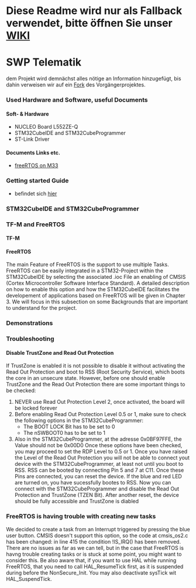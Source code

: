 # Diese Readme wird nur als Fallback verwendet, bitte öffnen Sie unser [WIKI](https://github.com/HannesGitH/SWP_Telematik/wiki)

# SWP Telematik

dem Projekt wird demnächst alles nötige an Information hinzugefügt, bis dahin verweisen wir auf ein [Fork](https://github.com/KurfuerstPilz/Softwareprojekt) des Vorgängerprojektes.

### Used Hardware and Software, useful Documents
#### Soft- & Hardware
- NUCLEO Board L552ZE-Q
- STM32CubeIDE and STM32CubeProgrammer
- ST-Link Driver
#### Documents Links etc.
- [freeRTOS on M33](https://www.freertos.org/2020/04/using-freertos-on-armv8-m-microcontrollers.html)

### Getting started Guide
- befindet sich [hier](https://github.com/HannesGitH/SWP_Telematik/wiki/getting_started)

### STM32CubeIDE and STM32CubeProgrammer

### TF-M and FreeRTOS
#### TF-M

#### FreeRTOS
The main Feature of FreeRTOS is the support to use multiple Tasks. FreeRTOS can be easily integrated in a STM32-Project within the STM32CubeIDE by selecting the associated .ioc File an enabling of CMSIS (Cortex Microcontroller Software Interface Standard). A detailed description on how to enable this option and how the STM32CubeIDE facilitates the developement of applications based on FreeRTOS will be given in Chapter 3. We will focus in this subsection on some Backgrounds that are important to understand for the project. 

### Demonstrations

### Troubleshooting

#### Disable TrustZone and Read Out Protection
If TrustZone is enabled it is not possible to disable it without activating the Read Out Protection and boot to RSS (Root Security Service), which boots the core in an unsecure state. However, before one should enable TrustZone and the Read Out Protection there are some important things to be checked:
1. NEVER use Read Out Protection Level 2, once activated, the board will be locked forever
2. Before enabling Read Out Protection Level 0.5 or 1, make sure to check the following options in the STM32CubeProgrammer:
    - The BOOT LOCK Bit has to be set to 0
    - The nSWBOOT0 has to be set to 1
3. Also in the STM32CubeProgrammer, at the adresse 0x0BF97FFE, the Value should not be 0x00D0
Once these options have been checked, you may proceed to set the RDP Level to 0.5 or 1. Once you have raised the Level of the Read Out Protection you will not be able to connect yout device with the STM32CubeProgrammer, at least not until you boot to RSS.
RSS can be booted by connecting Pin 5 and 7 at C11. Once these Pins are connected, you can reset the device. If the blue and red LED are turned on, you have sucessfully bootes to RSS. Now you can connect with the STM32CubeProgrammer and disable the Read Out Protection and TrustZone (TZEN Bit). After another reset, the device should be fully accessible and TrustZone is diabled

### FreeRTOS is having trouble with creating new tasks
We decided to create a task from an Interrupt triggered by pressing the blue user button. CMSIS doesn't support this option, so the code at cmsis_os2.c has been changed: in line 415 the condition !IS_IRQ() has been removed. There are no issues as far as we can tell, but in the case that FreeRTOS is havng trouble creating tasks or is stuck at some point, you might want to consider this.
Be also aware that, if you want to use HAL while running FreeRTOS, that you need to call HAL_ResumeTick first, as it is suspended during before the NonSecure_Init. You may also deactivate sysTick wit HAL_SuspendTick.
